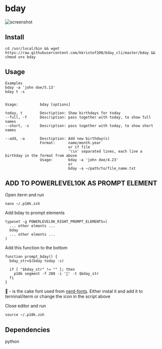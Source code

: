 # bday

![screenshot](https://i.imgur.com/3jPwKR7.png)

## Install
~~~~shell
cd /usr/local/bin && wget https://raw.githubusercontent.com/kkristof200/bday_cli/master/bday && chmod u+x bday
~~~~

## Usage
~~~~
Examples
bday -a 'john doe/5.13'
bday t -s


Usage:          bday [options]

today, t        Desctiption: Show birthdays for today
--full, -f      Description: pass together with today, to show full names
--short, -s     Description: pass together with today, to show short names

--add, -a       Desctiption: Add new birthday(s)
                Format:      name/month.year
                             or if file
                             '\\n' separated lines, each line a birthday in the format from above
                Usage:       bday -a 'john doe/4.23'
                             or
                             bday -a ~/path/to/file_name.txt
~~~~

## ADD TO POWERLEVEL10K AS PROMPT ELEMENT
Open iterm and run
~~~~shell
nano ~/.p10k.zsh
~~~~

Add bday to prompt elements
~~~~shell
typeset -g POWERLEVEL9K_RIGHT_PROMPT_ELEMENTS=(
  ... other elments ...
  bday
  ... other elments ...
)
~~~~

Add this function to the bottom
~~~~shell
function prompt_bday() {
  bday_str=$(bday today -s)

  if [ "$bday_str" != "" ]; then
    p10k segment -f 208 -i '' -t $bday_str
  fi
}
~~~~
 - is the cake font used from [nerd-fonts](https://github.com/ryanoasis/nerd-fonts). Either instal it and add it to terminal/iterm or change the icon in the script above

Close editor and run
~~~~shell
source ~/.p10k.zsh
~~~~

## Dependencies
python
